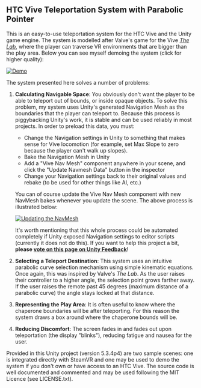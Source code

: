 HTC Vive Teleportation System with Parabolic Pointer
----------------------------------------------------

This is an easy-to-use teleportation system for the HTC Vive and the Unity game engine.  The system is modelled after
Valve's game for the Vive [*The Lab*](http://store.steampowered.com/app/450390/), where the player can traverse 
VR environments that are bigger than the play area.  Below you can see myself demoing the system (click for higher quality):

[![Demo](https://thumbs.gfycat.com/HonorableComplexCutworm-size_restricted.gif)](https://gfycat.com/HonorableComplexCutworm)

The system presented here solves a number of problems:

1. **Calculating Navigable Space**: You obviously don't want the player to be able to teleport out of bounds, or inside
   opaque objects.  To solve this problem, my system uses Unity's generated Navigation Mesh as the boundaries that the
   player can teleport to.  Because this process is piggybacking Unity's work, it is stable and can be used reliably in most
   projects.  In order to preload this data, you must:

   * Change the Navigation settings in Unity to something that makes sense for Vive locomotion (for example, set Max Slope
     to zero because the player can't walk up slopes).
   * Bake the Navigation Mesh in Unity
   * Add a "Vive Nav Mesh" component anywhere in your scene, and click the "Update Navmesh Data" button in the inspector
   * Change your Navigation settings back to their original values and rebake (to be used for other things like AI, etc.)

   You can of course update the Vive Nav Mesh component with new NavMesh bakes whenever you update the scene.  The above process is illustrated below:
   
   [![Updating the NavMesh](https://thumbs.gfycat.com/WelldocumentedForcefulAlaskanmalamute-size_restricted.gif)](https://gfycat.com/WelldocumentedForcefulAlaskanmalamute)

   It's worth mentioning that this whole process could be automated completely if Unity exposed Navigation settings
   to editor scripts (currently it does not do this).  If you want to help this project a bit, **please [vote on this page
   on Unity Feedback](https://feedback.unity3d.com/suggestions/expose-navigation-settings-to-editor-scripts)**!
2. **Selecting a Teleport Destination**: This system uses an intuitive parabolic curve selection mechanism using simple
   kinematic equations.  Once again, this was inspired by Valve's *The Lab*.  As the user raises their controller to a higher
   angle, the selection point grows farther away.  If the user raises the remote past 45 degrees (maximum distance of a parabolic
   curve) the angle stays locked at that distance.
3. **Representing the Play Area**: It is often useful to know where the chaperone boundaries will be after teleporting.  For
   this reason the system draws a box around where the chaperone bounds will be.
4. **Reducing Discomfort**: The screen fades in and fades out upon teleportation (the display "blinks"), reducing fatigue
   and nausea for the user.

Provided in this Unity project (version 5.3.4p4) are two sample scenes: one is integrated directly with SteamVR and one
may be used to demo the system if you don't own or have access to an HTC Vive.  The source code is well documented and
commented and may be used following the MIT Licence (see LICENSE.txt).
